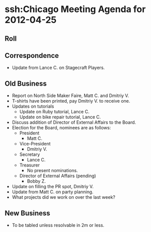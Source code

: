 # ssh:Chicago Meeting Agenda for 2012-04-25 #

## Roll ##

## Correspondence ##
 * Update from Lance C. on Stagecraft Players.

## Old Business ##
 *  Report on North Side Maker Faire, Matt C. and Dmitriy V.
 * T-shirts have been printed, pay Dmitriy V. to receive one.
 * Updates on tutorials
   - Update on Ruby tutorial, Lance C.
   - Update on bike repair tutorial, Lance C.
 * Discuss addition of Director of External Affairs to the Board.
 * Election for the Board, nominees are as follows:
   - President
     * Matt C.
   - Vice-President
     * Dmitriy V.
   - Secretary
     * Lance C.
   - Treasurer
     * No present nominations.
   - Director of External Affairs (pending)
     * Bobby Z.
 * Update on filling the PR spot,  Dmitriy V.
 * Update from Matt C. on party planning.
 * What projects did we work on over the last week?
   
## New Business ##
 * To be tabled unless resolvable in 2m or less.
